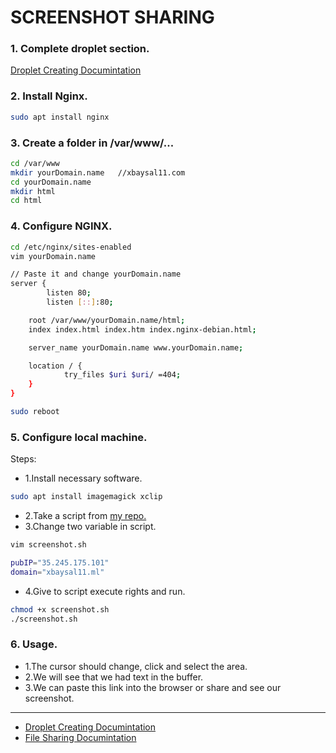 # SCREENSHOT SHARING

### 1. Complete droplet section.

[Droplet Creating Documintation](droplet.md)

### 2. Install Nginx.

```bash
sudo apt install nginx
```

### 3. Create a folder in /var/www/...

```bash
cd /var/www
mkdir yourDomain.name   //xbaysal11.com
cd yourDomain.name
mkdir html
cd html
```

### 4. Configure NGINX.

```bash
cd /etc/nginx/sites-enabled
vim yourDomain.name
```

```bash
// Paste it and change yourDomain.name
server {
        listen 80;
        listen [::]:80;

    root /var/www/yourDomain.name/html;
    index index.html index.htm index.nginx-debian.html;

    server_name yourDomain.name www.yourDomain.name;

    location / {
            try_files $uri $uri/ =404;
    }
}
```

```bash
sudo reboot
```

### 5. Configure local machine.

Steps:

- 1.Install necessary software.

```bash
sudo apt install imagemagick xclip
```

- 2.Take a script from [my repo.](https://github.com/xbaysal11/privatium)
- 3.Change two variable in script.

```bash
vim screenshot.sh
```

```bash
pubIP="35.245.175.101"
domain="xbaysal11.ml"
```

- 4.Give to script execute rights and run.

```bash
chmod +x screenshot.sh
./screenshot.sh
```

### 6. Usage.

- 1.The cursor should change, click and select the area.
- 2.We will see that we had text in the buffer.
- 3.We can paste this link into the browser or share and see our screenshot.

---

- [Droplet Creating Documintation](droplet.md)
- [File Sharing Documintation](fileshare.md)
